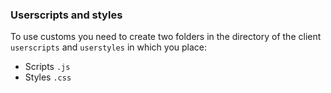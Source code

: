 ### Userscripts and styles
To use customs you need to create two folders in the directory of the client<br>
`userscripts` and `userstyles` in which you place:
- Scripts `.js`
- Styles `.css`
